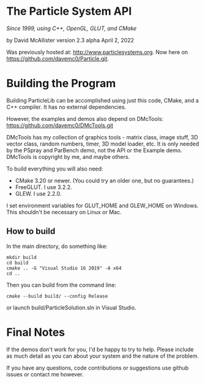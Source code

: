 # The Particle System API

*Since 1999, using C++, OpenGL, GLUT, and CMake*

by David McAllister
version 2.3 alpha
April 2, 2022

Was previously hosted at: http://www.particlesystems.org.
Now here on https://github.com/davemc0/Particle.git.

Building the Program
====================

Building ParticleLib can be accomplished using just this code, CMake, and a C++ compiler.
It has no external dependencies.

However, the examples and demos also depend on DMcTools: https://github.com/davemc0/DMcTools.git

DMcTools has my collection of graphics tools - matrix class, image stuff,
3D vector class, random numbers, timer, 3D model loader, etc.
It is only needed by the PSpray and ParBench demo, not the API or the Example demo.
DMcTools is copyright by me, and maybe others.

To build everything you will also need:

* CMake 3.20 or newer. (You could try an older one, but no guarantees.)
* FreeGLUT. I use 3.2.2.
* GLEW. I use 2.2.0.

I set environment variables for GLUT_HOME and GLEW_HOME on Windows. This shouldn't be necessary on Linux or Mac.

How to build
------------

In the main directory, do something like:

    mkdir build
	cd build
	cmake .. -G "Visual Studio 16 2019" -A x64
	cd ..

Then you can build from the command line:

    cmake --build build/ --config Release

or launch build/ParticleSolution.sln in Visual Studio.

Final Notes
===========

If the demos don't work for you, I'd be happy to try to help. Please include as much detail as
you can about your system and the nature of the problem.

If you have any questions, code contributions or suggestions use github issues or contact me however.